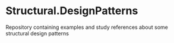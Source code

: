 # Structural.DesignPatterns
Repository containing examples and study references about some structural design patterns
